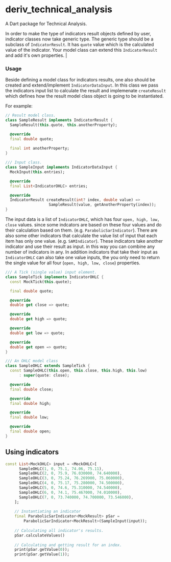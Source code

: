 # deriv_technical_analysis

A Dart package for Technical Analysis. 

In order to make the type of indicators result objects defined by user, indicator classes now take generic type. The generic type should be a subclass of `IndicatorResult`. It has `quote` value which is the calculated value of the indicator. Your model class can extend this `IndicatorResult` and add it's own properties.          |

### Usage

Beside defining a model class for indicators results, one also should be created and extend/implement `IndicatorDataInput`. In this class we pass the indicators input list to calculate the result and implemenate `createResult` which defines how the result model class object is going to be instantiated.

For example:


```dart
// Result model class.
class SampleResult implements IndicatorResult {
  SampleResult(this.quote, this.anotherProperty);

  @override
  final double quote;
  
  final int anotherProperty;
}

/// Input class.
class SampleInput implements IndicatorDataInput {
  MockInput(this.entries);

  @override
  final List<IndicatorOHLC> entries;

  @override
  IndicatorResult createResult(int? index, double value) => 
                   SampleResult(value, getAnotherProperty(index));
}

```


The input data is a list of `IndicatorOHLC`, which has four `open, high, low, close` values. since some indcators are based on these four values and do their calculation based on them. (e.g. `ParabolicSarIndicator`). 
There are also some other indicators that calculate the value list of input that each item has only one value. (e.g. `SAMIndicator`). These indicators take another indicator and use their result as input. in this way you can combine any number of indicators in any.
In addition indicators that take their input as `IndicatorOHLC` can also take one value inputs, the you only need to return the single value for all four (`open, high, low, close`) properties.

```Dart
/// A Tick (single value) input element.
class SampleTick implements IndicatorOHLC {
  const MockTick(this.quote);

  final double quote;

  @override
  double get close => quote;

  @override
  double get high => quote;

  @override
  double get low => quote;

  @override
  double get open => quote;
}

/// An OHLC model class
class SampleOHLC extends SampleTick {
  const SampleOHLC(this.open, this.close, this.high, this.low)
      : super(quote: close);

  @override
  final double close;

  @override
  final double high;

  @override
  final double low;

  @override
  final double open;
}
```

## Using indicators

```Dart
const List<MockOHLC> input = <MockOHLC>[
      SampleOHLC(1, 0, 75.1, 74.06, 75.11),
      SampleOHLC(2, 0, 75.9, 76.030000, 74.640000),
      SampleOHLC(3, 0, 75.24, 76.269900, 75.060000),
      SampleOHLC(4, 0, 75.17, 75.280000, 74.500000),
      SampleOHLC(5, 0, 74.6, 75.310000, 74.540000),
      SampleOHLC(6, 0, 74.1, 75.467000, 74.010000),
      SampleOHLC(7, 0, 73.740000, 74.700000, 73.546000),
    ];
    
    // Instantiating an indicator
    final ParabolicSarIndicator<MockResult> pSar =
        ParabolicSarIndicator<MockResult>(SampleInput(input));
        
    // Calculating all indicator's results.    
    pSar.calculateValues()    
        
    // Calculating and getting result for an index.    
    print(pSar.getValue(0));
    print(pSar.getValue(1));
```
